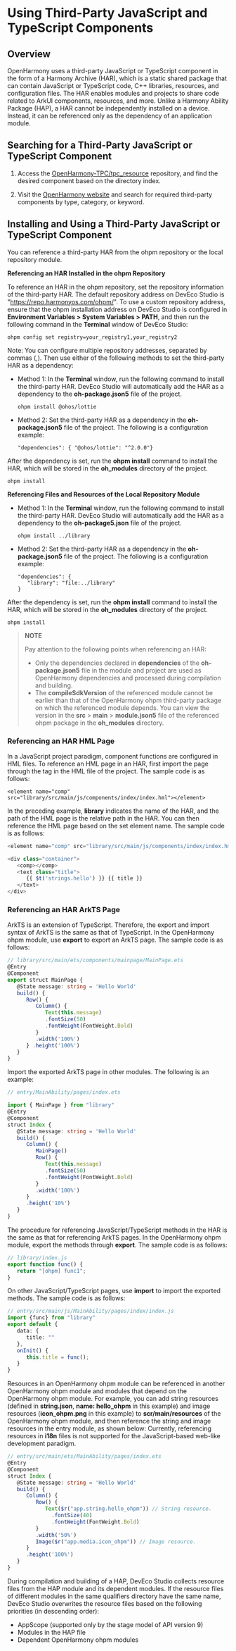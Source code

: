 # Using Third-Party JavaScript and TypeScript Components
## Overview

OpenHarmony uses a third-party JavaScript or TypeScript component in the form of a Harmony Archive (HAR), which is a static shared package that can contain JavaScript or TypeScript code, C++ libraries, resources, and configuration files. The HAR enables modules and projects to share code related to ArkUI components, resources, and more. Unlike a Harmony Ability Package (HAP), a HAR cannot be independently installed on a device. Instead, it can be referenced only as the dependency of an application module.

## Searching for a Third-Party JavaScript or TypeScript Component

1. Access the [OpenHarmony-TPC/tpc_resource](https://gitee.com/openharmony-tpc/tpc_resource) repository, and find the desired component based on the directory index.

2. Visit the [OpenHarmony website](https://growing.openharmony.cn/mainPlay/tpc) and search for required third-party components by type, category, or keyword.
   

## Installing and Using a Third-Party JavaScript or TypeScript Component

You can reference a third-party HAR from the ohpm repository or the local repository module.  

**Referencing an HAR Installed in the ohpm Repository**

To reference an HAR in the ohpm repository, set the repository information of the third-party HAR. The default repository address on DevEco Studio is "https://repo.harmonyos.com/ohpm/". To use a custom repository address, ensure that the ohpm installation address on DevEco Studio is configured in **Environment Variables > System Variables > PATH**, and then run the following command in the **Terminal** window of DevEco Studio:
```
ohpm config set registry=your_registry1,your_registry2
```
Note: You can configure multiple repository addresses, separated by commas (,).
Then use either of the following methods to set the third-party HAR as a dependency:
   - Method 1: In the **Terminal** window, run the following command to install the third-party HAR. DevEco Studio will automatically add the HAR as a dependency to the **oh-package.json5** file of the project.

     ```
     ohpm install @ohos/lottie
     ```

   - Method 2: Set the third-party HAR as a dependency in the **oh-package.json5** file of the project. The following is a configuration example:

     ```
     "dependencies": { "@ohos/lottie": "^2.0.0"}
     ```

After the dependency is set, run the **ohpm install** command to install the HAR, which will be stored in the **oh_modules** directory of the project.
```
ohpm install
```

**Referencing Files and Resources of the Local Repository Module**

- Method 1: In the **Terminal** window, run the following command to install the third-party HAR. DevEco Studio will automatically add the HAR as a dependency to the **oh-package5.json** file of the project.

  ```
  ohpm install ../library
  ```

- Method 2: Set the third-party HAR as a dependency in the **oh-package.json5** file of the project. The following is a configuration example:

  ```
  "dependencies": {
     "library": "file:../library"
  }
  ```

After the dependency is set, run the **ohpm install** command to install the HAR, which will be stored in the **oh_modules** directory of the project.
```
ohpm install
```

> **NOTE**
>
> Pay attention to the following points when referencing an HAR:
>- Only the dependencies declared in **dependencies** of the **oh-package.json5** file in the module and project are used as OpenHarmony dependencies and processed during compilation and building.
>- The **compileSdkVersion** of the referenced module cannot be earlier than that of the OpenHarmony ohpm third-party package on which the referenced module depends. You can view the version in the **src** > **main** > **module.json5** file of the referenced ohpm package in the **oh_modules** directory.

### Referencing an HAR HML Page 
In a JavaScript project paradigm, component functions are configured in HML files. To reference an HML page in an HAR, first import the page through the **<element>** tag in the HML file of the project. The sample code is as follows:
```
<element name="comp" src="library/src/main/js/components/index/index.hml"></element>
```
In the preceding example, **library** indicates the name of the HAR, and the path of the HML page is the relative path in the HAR. 
You can then reference the HML page based on the set element name. The sample code is as follows:
```typescript
<element name="comp" src="library/src/main/js/components/index/index.hml"></element>

<div class="container">
   <comp></comp>
   <text class="title">
      {{ $t('strings.hello') }} {{ title }}
   </text>
</div>
```
### Referencing an HAR ArkTS Page  
ArkTS is an extension of TypeScript. Therefore, the export and import syntax of ArkTS is the same as that of TypeScript. In the OpenHarmony ohpm module, use **export** to export an ArkTS page. The sample code is as follows:
```typescript
// library/src/main/ets/components/mainpage/MainPage.ets
@Entry
@Component
export struct MainPage {
   @State message: string = 'Hello World'
   build() { 
      Row() { 
         Column() { 
            Text(this.message)
            .fontSize(50)
            .fontWeight(FontWeight.Bold)
         } 
         .width('100%') 
      } .height('100%') 
   }
}
```
Import the exported ArkTS page in other modules. The following is an example:
```typescript
// entry/MainAbility/pages/index.ets

import { MainPage } from "library"
@Entry
@Component
struct Index {
   @State message: string = 'Hello World' 
   build() { 
      Column() { 
         MainPage() 
         Row() { 
            Text(this.message)
            .fontSize(50)
            .fontWeight(FontWeight.Bold)
         }
         .width('100%')
      } 
      .height('10%') 
   }
}
```
The procedure for referencing JavaScript/TypeScript methods in the HAR is the same as that for referencing ArkTS pages. In the OpenHarmony ohpm module, export the methods through **export**. The sample code is as follows:
```typescript
// library/index.js
export function func() {
   return "[ohpm] func1";
}
```
On other JavaScript/TypeScript pages, use **import** to import the exported methods. The sample code is as follows:
```typescript
// entry/src/main/js/MainAbility/pages/index/index.js
import {func} from "library"
export default {
   data: {
      title: ""
   },
   onInit() {
      this.title = func();
   }
}
```
Resources in an OpenHarmony ohpm module can be referenced in another OpenHarmony ohpm module and modules that depend on the OpenHarmony ohpm module. For example, you can add string resources (defined in **string.json**, **name: hello_ohpm** in this example) and image resources (**icon_ohpm.png** in this example) to **scr/main/resources** of the OpenHarmony ohpm module, and then reference the string and image resources in the entry module, as shown below:
Currently, referencing resources in **i18n** files is not supported for the JavaScript-based web-like development paradigm.
```typescript
// entry/src/main/ets/MainAbility/pages/index.ets
@Entry
@Component
struct Index {
   @State message: string = 'Hello World'
   build() {
      Column() {
         Row() {
            Text($r("app.string.hello_ohpm")) // String resource.
              .fontSize(40)
              .fontWeight(FontWeight.Bold)
         }
         .width('50%')
         Image($r("app.media.icon_ohpm")) // Image resource.
      }
      .height('100%')
   }
}
```
During compilation and building of a HAP, DevEco Studio collects resource files from the HAP module and its dependent modules. If the resource files of different modules in the same qualifiers directory have the same name, DevEco Studio overwrites the resource files based on the following priorities (in descending order):
- AppScope (supported only by the stage model of API version 9)
- Modules in the HAP file
- Dependent OpenHarmony ohpm modules
